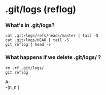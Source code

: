 # .git/logs (reflog)

### What's in .git/logs?
    cat .git/logs/refs/heads/master | tail -5
    cat .git/logs/HEAD | tail -5
    git reflog | head -5

### What happens if we delete .git/logs/ ?
    rm -rf .git/logs/
    git reflog
A:  
    -(n_n`)










